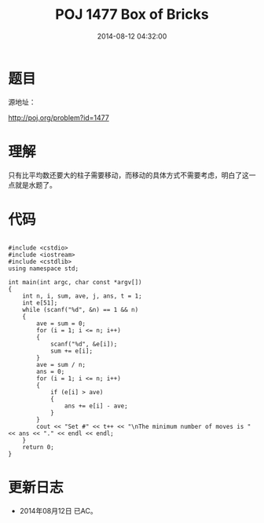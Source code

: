 ﻿---
title: POJ 1477 Box of Bricks
date: 2014-08-12 04:32:00
categories: Exercise
toc: true
---
# 题目
源地址：

http://poj.org/problem?id=1477

# 理解
只有比平均数还要大的柱子需要移动，而移动的具体方式不需要考虑，明白了这一点就是水题了。

<!-- more -->
# 代码

```

#include <cstdio>
#include <iostream>
#include <cstdlib>
using namespace std;

int main(int argc, char const *argv[])
{
    int n, i, sum, ave, j, ans, t = 1;
    int e[51];
    while (scanf("%d", &n) == 1 && n)
    {
        ave = sum = 0;
        for (i = 1; i <= n; i++)
        {
            scanf("%d", &e[i]);
            sum += e[i];
        }
        ave = sum / n;
        ans = 0;
        for (i = 1; i <= n; i++)
        {
            if (e[i] > ave)
            {
                ans += e[i] - ave;
            }
        }
        cout << "Set #" << t++ << "\nThe minimum number of moves is " << ans << "." << endl << endl;
    }
    return 0;
}

```

# 更新日志
- 2014年08月12日 已AC。
